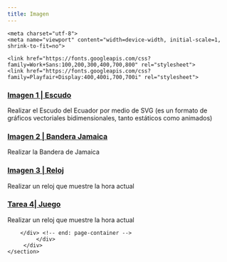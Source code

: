 ```yaml
---
title: Imagen
---
```


<html lang="en">

  <head>
    <!-- Google Tag Manager -->
<script>(function(w,d,s,l,i){w[l]=w[l]||[];w[l].push({'gtm.start':
    new Date().getTime(),event:'gtm.js'});var f=d.getElementsByTagName(s)[0],
    j=d.createElement(s),dl=l!='dataLayer'?'&l='+l:'';j.async=true;j.src=
    'https://www.googletagmanager.com/gtm.js?id='+i+dl;f.parentNode.insertBefore(j,f);
    })(window,document,'script','dataLayer','GTM-TK2G9CM');</script>
    <!-- End Google Tag Manager -->
  
    <meta charset="utf-8">
    <meta name="viewport" content="width=device-width, initial-scale=1, shrink-to-fit=no">
    
    <link href="https://fonts.googleapis.com/css?family=Work+Sans:100,200,300,400,700,800" rel="stylesheet">
    <link href="https://fonts.googleapis.com/css?family=Playfair+Display:400,400i,700,700i" rel="stylesheet">
  </head>
  <body>
<!-- Google Tag Manager (noscript) -->
<noscript><iframe src="https://www.googletagmanager.com/ns.html?id=GTM-TK2G9CM"
  height="0" width="0" style="display:none;visibility:hidden"></iframe></noscript>
  <!-- End Google Tag Manager (noscript) -->
  <div> 
  </div>
     <section>
        <div class="page-container float-right">
            <div class="row">
                <div class="col-md-6">
                    <div class="blog-entry ftco-animate">
                        <div class="text py-4">
                            <h3 class="heading"><a href="imagen/escudo">Imagen 1 | Escudo</a></h3>
                            <p>Realizar el Escudo del Ecuador por medio de SVG (es un formato de gráficos vectoriales bidimensionales, tanto estáticos como animados) </p>
                        </div>
                    </div>
                    <div class="blog-entry ftco-animate">
                        <div class="text py-4">
                        <h3 class="heading"><a href="imagen/bandera">Imagen 2 | Bandera Jamaica</a></h3>
                        <p>Realizar la Bandera de Jamaica</p>
                    </div>
                </div>
                    <div class="blog-entry ftco-animate">
                        <div class="text py-4">
                        <h3 class="heading"><a href="imagen/reloj">Imagen 3 | Reloj</a></h3>
                        <p>Realizar un reloj que muestre la hora actual</p>
                    </div>
                </div>
                     <div class="blog-entry ftco-animate">
                        <div class="text py-4">
                        <h3 class="heading"><a href="imagen/juego">Tarea 4| Juego</a></h3>
                        <p>Realizar un reloj que muestre la hora actual</p>
                    </div>
                </div>
             
        </div> <!-- end: page-container -->
             </div>   
         </div>
    </section>
  </body>
</html>